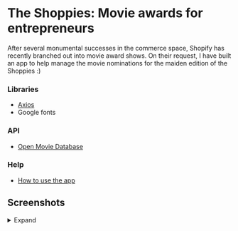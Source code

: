 # The Shoppies: Movie awards for entrepreneurs
After several monumental successes in the commerce space, Shopify has recently branched out into movie award shows. On their request, I have built an app to help manage the movie nominations for the maiden edition of the Shoppies :)

### Libraries
* [Axios](https://www.npmjs.com/package/axios)
* Google fonts

### API
* [Open Movie Database](http://www.omdbapi.com/)

### Help
* [How to use the app](https://shoppies-awards.netlify.app/help.html)

## Screenshots
<details><summary>Expand</summary><br>
![](https://screenshot.click/16-52-u2sr8-j9rmx.jpg)
</details>